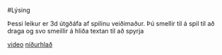 #Lýsing

Þessi leikur er 3d útgðáfa af spilinu veiðimaður. Þú smellir til á spil til að draga og svo smeillir á hliða textan til að spyrja 


[video](https://www.youtube.com/watch?v=0CvbFkTaaNc)
[niðurhlað](https://drive.google.com/drive/folders/1opHDQTUoFD0fnqENKqVzPq6l9ymOlu2P)
